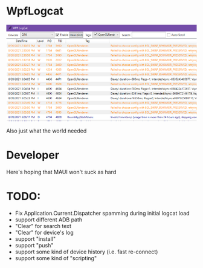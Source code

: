 # WpfLogcat
![Screenshot](WpfLogcat/Images/WpfLogCat-screenshot1.png)


Also just what the world needed

# Developer
Here's hoping that MAUI won't suck as hard

# TODO:
* Fix Application.Current.Dispatcher spamming during initial logcat load
* support different ADB path
* "Clear" for search text
* "Clear" for device's log
* support "install"
* support "push"
* support some kind of device history (i.e. fast re-connect)
* support some kind of "scripting"

